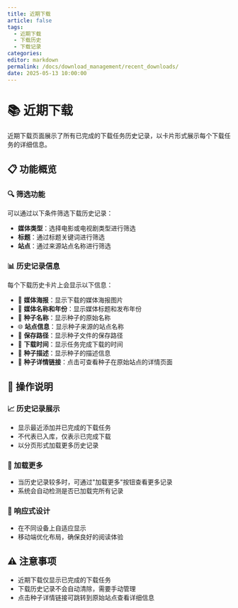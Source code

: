```yaml
---
title: 近期下载
article: false
tags: 
  - 近期下载
  - 下载历史
  - 下载记录
categories: 
editor: markdown
permalink: /docs/download_management/recent_downloads/
date: 2025-05-13 10:00:00
---
```


# 📚 近期下载

近期下载页面展示了所有已完成的下载任务历史记录，以卡片形式展示每个下载任务的详细信息。

## 📋 功能概览

### 🔍 筛选功能

可以通过以下条件筛选下载历史记录：

- **媒体类型**：选择电影或电视剧类型进行筛选
- **标题**：通过标题关键词进行筛选
- **站点**：通过来源站点名称进行筛选

### 📊 历史记录信息

每个下载历史卡片上会显示以下信息：

- 🎥 **媒体海报**：显示下载的媒体海报图片
- 📝 **媒体名称和年份**：显示媒体标题和发布年份
- 📜 **种子名称**：显示种子的原始名称
- 🌐 **站点信息**：显示种子来源的站点名称
- 📂 **保存路径**：显示种子文件的保存路径
- 📅 **下载时间**：显示任务完成下载的时间
- 📖 **种子描述**：显示种子的描述信息
- 🔗 **种子详情链接**：点击可查看种子在原始站点的详情页面

## 🎯 操作说明

### 📈 历史记录展示

- 显示最近添加并已完成的下载任务
- 不代表已入库，仅表示已完成下载
- 以分页形式加载更多历史记录

### 🔄 加载更多

- 当历史记录较多时，可通过"加载更多"按钮查看更多记录
- 系统会自动检测是否已加载完所有记录

### 📱 响应式设计

- 在不同设备上自适应显示
- 移动端优化布局，确保良好的阅读体验

## ⚠️ 注意事项

- 近期下载仅显示已完成的下载任务
- 下载历史记录不会自动清除，需要手动管理
- 点击种子详情链接可跳转到原始站点查看详细信息

